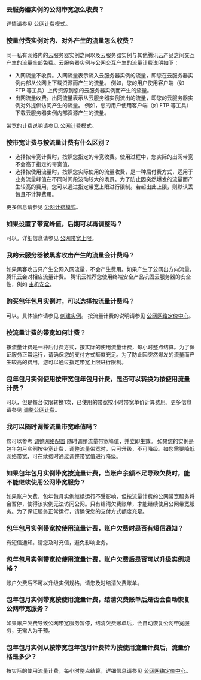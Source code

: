 ### 云服务器实例的公网带宽怎么收费？

详情请参见 [公网计费模式](https://buy.cloud.tencent.com/price/idc)。

### 按量付费实例对内、对外产生的流量怎么收费？

同一私有网络内的云服务器实例之间以及云服务器实例与其他腾讯云产品之间交互产生的流量全部免费。云服务器实例与公网交互产生的流量计费说明如下：
- 入网流量不收费。入网流量表示流入云服务器实例的流量，即您在云服务器实例内部从公网上下载资源而产生的流量。
例如，您的用户使用客户端（如 FTP 等工具）上传资源到您的云服务器实例而产生的流量。
- 出网流量收费。出网流量表示从云服务器实例流出的流量，即您的云服务器实例对外提供访问产生的流量。
例如，您的用户使用客户端（如 FTP 等工具）下载云服务器实例内部资源产生的流量。

带宽的计费说明请参见 [公网计费模式](https://buy.cloud.tencent.com/price/idc)。

### 按带宽计费与按流量计费有什么区别？

- 选择按带宽计费时，按照您指定的带宽收费。使用过程中，您实际的出网带宽不会高于指定的带宽值。
- 选择按使用流量时，按照您实际使用的流量收费，是一种后付费方式，适用于业务流量峰值在不同时间段波动较大的场景。为了防止因突然爆发的流量而产生较高的费用，您可以通过指定带宽上限进行限制。若超出此上限，则默认丢包且不计算费用。

更多信息请参见 [公网计费模式](https://buy.cloud.tencent.com/price/idc)。

### 如果设置了带宽峰值，后期可以再调整吗？

可以。详细信息请参见 [公网带宽上限](https://cloud.tencent.com/document/product/213/12523)。

### 我的云服务器被黑客攻击产生的流量会计费吗？

如果黑客攻击只产生公网入网流量，不会产生费用。如果产生了公网出方向流量，腾讯云会对相应流量计费。
腾讯云推荐您使用终端安全产品巩固云服务器的安全性，例如 [主机安全](https://cloud.tencent.com/document/product/296)。

### 购买包年包月实例时，可以选择按流量计费吗？

可以。具体操作请参见 [创建实例](https://cloud.tencent.com/document/product/213/4855)。
按流量计费的说明请参见 [公网网络定价中心](https://buy.cloud.tencent.com/price/idc)。

### 按流量计费的带宽如何计费？

按流量计费是一种后付费方式，按实际的使用流量计费，每小时整点结算。为了保证服务正常运行，请确保您的支付方式额度充足。为了防止因突然爆发的流量而产生较高的费用，您可以通过指定带宽上限进行限制。

### 包年包月实例使用按带宽包年包月计费，是否可以转换为按使用流量计费？

可以，但是每台仅限转换1次，已使用的带宽按小时带宽单价计算费用。更多信息请参见 [调整公网计费](https://cloud.tencent.com/document/product/213/10580)。

### 我可以随时调整流量带宽峰值吗？

您可以参考 [调整网络配置](https://cloud.tencent.com/document/product/213/15517) 随时调整流量带宽峰值，并立即生效。
如果您的实例是包年包月实例按带宽计费，调整流量带宽时，只可升级，不可降级。如您需要降低网络带宽，可在续费时通过调整带宽值进行降级。


### 如果包年包月实例带宽按流量计费，当账户余额不足导致欠费时，能不能继续使用公网带宽服务？

如果账户欠费，包年包月实例继续运行不受影响，但按流量计费的公网带宽服务将会暂停，使得该实例无法访问公网。只有结清欠费账单，才能继续使用公网带宽服务。为了保证服务正常运行，请确保您的支付方式额度充足。

### 包年包月实例带宽按使用流量计费，账户欠费时是否有短信通知？

有短信通知。请您及时充值，避免影响业务。

### 包年包月实例带宽按使用流量计费，账户欠费后是否可以升级实例规格？

账户欠费后不可以升级实例规格，请您及时结清欠费账单。

### 包年包月实例带宽按使用流量计费，结清欠费账单后是否会自动恢复公网带宽服务？

如果账户欠费导致公网带宽服务暂停，结清欠费账单后，会自动恢复公网带宽服务，无需人为干预。

### 包年包月实例从按带宽包年包月计费转为按使用流量计费后，流量价格是多少？

按实际的使用流量计费，每小时整点结算，详细信息请参见 [公网网络定价中心](https://buy.cloud.tencent.com/price/idc)。



